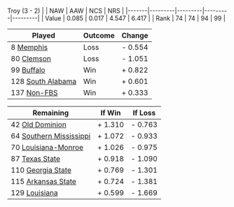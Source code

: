 Troy (3 - 2)
|       |   NAW   |   AAW   |   NCS   |   NRS   |
|-------|---------|---------|---------|---------|
| Value |   0.085 |   0.017 |   4.547 |   6.417 |
| Rank  |      74 |      74 |      94 |      99 |

| Played                    | Outcome    |  Change  |
|---------------------------|------------|----------|
|   8 [Memphis               ](Memphis.md)| Loss       | -  0.554 |
|  80 [Clemson               ](Clemson.md)| Loss       | -  1.051 |
|  99 [Buffalo               ](Buffalo.md)| Win        | +  0.822 |
| 128 [South Alabama         ](SouthAlabama.md)| Win        | +  0.601 |
| 137 [Non-FBS               ](NonFBS.md)| Win        | +  0.333 |

| Remaining                 |  If Win  |  If Loss |
|---------------------------|----------|----------|
|  42 [Old Dominion          ](OldDominion.md)| +  1.310 | -  0.763 |
|  64 [Southern Mississippi  ](SouthernMississippi.md)| +  1.072 | -  0.933 |
|  70 [Louisiana-Monroe      ](LouisianaMonroe.md)| +  1.026 | -  0.975 |
|  87 [Texas State           ](TexasState.md)| +  0.918 | -  1.090 |
| 110 [Georgia State         ](GeorgiaState.md)| +  0.769 | -  1.301 |
| 115 [Arkansas State        ](ArkansasState.md)| +  0.724 | -  1.381 |
| 129 [Louisiana             ](Louisiana.md)| +  0.599 | -  1.669 |

